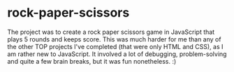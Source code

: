 # rock-paper-scissors

The project was to create a rock paper scissors game in JavaScript that plays 5 rounds and keeps score. This was much harder for me than any of the other TOP projects I've completed (that were only HTML and CSS), as I am rather new to JavaScript. It involved a lot of debugging, problem-solving and quite a few brain breaks, but it was fun nonetheless. :)